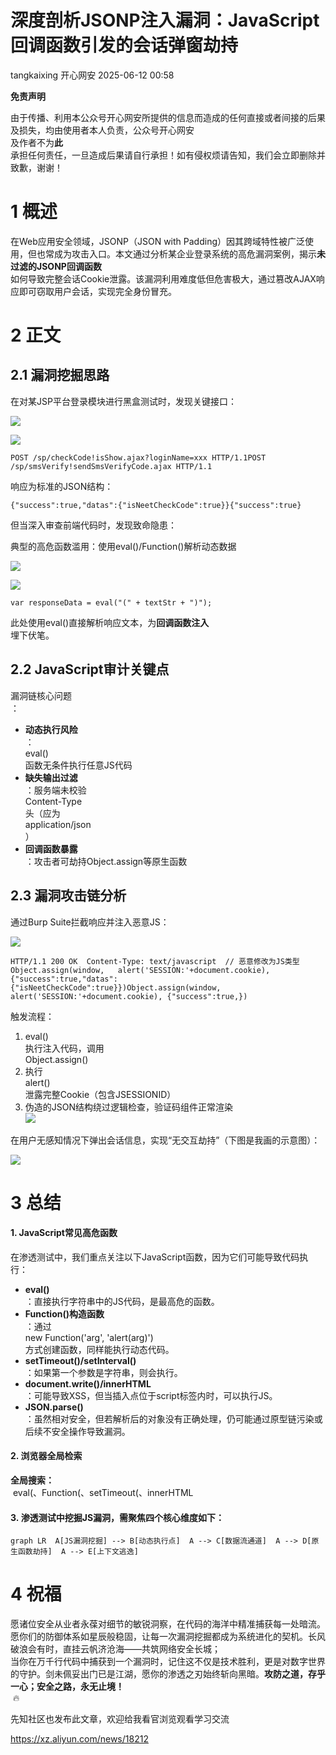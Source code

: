 #  深度剖析JSONP注入漏洞：JavaScript回调函数引发的会话弹窗劫持  
tangkaixing  开心网安   2025-06-12 00:58  
  
**免责声明**  
  
由于传播、利用本公众号开心网安所提供的信息而造成的任何直接或者间接的后果及损失，均由使用者本人负责，公众号开心网安  
及作者不为**此**  
承担任何责任，一旦造成后果请自行承担！如有侵权烦请告知，我们会立即删除并致歉，谢谢！  
  
# 1 概述  
  
在Web应用安全领域，JSONP（JSON with Padding）因其跨域特性被广泛使用，但也常成为攻击入口。本文通过分析某企业登录系统的高危漏洞案例，揭示**未过滤的JSONP回调函数**  
如何导致完整会话Cookie泄露。该漏洞利用难度低但危害极大，通过篡改AJAX响应即可窃取用户会话，实现完全身份冒充。  
  
# 2 正文  
  
## 2.1 漏洞挖掘思路  
  
在对某JSP平台登录模块进行黑盒测试时，发现关键接口：  
  
![](https://mmbiz.qpic.cn/sz_mmbiz_png/uLpuFLYKHdW8KR3R7B7Zku3mj98x6x57Gic60sCiapribibMiaDGW5tyVSjX7EibCdfzZJrIPgft791hKK62r9PdS3EA/640?wx_fmt=png&from=appmsg "")  
  
  
![](https://mmbiz.qpic.cn/sz_mmbiz_png/uLpuFLYKHdW8KR3R7B7Zku3mj98x6x57AEMbj4t6nS0LjXhaog6ia7DQcwibmW4rtaibIx8TXjgl5cBNoC0RX4NSQ/640?wx_fmt=png&from=appmsg "")  
```
POST /sp/checkCode!isShow.ajax?loginName=xxx HTTP/1.1POST /sp/smsVerify!sendSmsVerifyCode.ajax HTTP/1.1
```  
  
响应为标准的JSON结构：  
```
{"success":true,"datas":{"isNeetCheckCode":true}}{"success":true}
```  
  
但当深入审查前端代码时，发现致命隐患：  
  
典型的高危函数滥用：使用eval()/Function()解析动态数据  
  
![](https://mmbiz.qpic.cn/sz_mmbiz_png/uLpuFLYKHdW8KR3R7B7Zku3mj98x6x572TLcibHKbal4yr9IT8v5ric9z1PYibg5cgfUgCiaC4s3Br7ynIH2eTJ5QA/640?wx_fmt=png&from=appmsg "")  
  
  
![](https://mmbiz.qpic.cn/sz_mmbiz_png/uLpuFLYKHdW8KR3R7B7Zku3mj98x6x57KvzI1IfMIeF4ymyDKs6tvFdgNvtf5XsSWj4ZxG80T5lq8AhOECR1RA/640?wx_fmt=png&from=appmsg "")  
  
```
var responseData = eval("(" + textStr + ")");
```  
  
此处使用eval()直接解析响应文本，为**回调函数注入**  
埋下伏笔。  
  
## 2.2 JavaScript审计关键点  
  
  
漏洞链核心问题  
：  
- **动态执行风险**  
：  
eval()  
函数无条件执行任意JS代码  
- **缺失输出过滤**  
：服务端未校验  
Content-Type  
头（应为  
application/json  
）  
- **回调函数暴露**  
：攻击者可劫持Object.assign等原生函数  
## 2.3 漏洞攻击链分析  
  
通过Burp Suite拦截响应并注入恶意JS：  
  
![](https://mmbiz.qpic.cn/sz_mmbiz_png/uLpuFLYKHdW8KR3R7B7Zku3mj98x6x574raDORctyfN7RKaibGFvBHmIt01Pg0KicIWHtuwcYe5pdkAcfP6lGIYw/640?wx_fmt=png&from=appmsg "")  
  
```
HTTP/1.1 200 OK  Content-Type: text/javascript  // 恶意修改为JS类型Object.assign(window,   alert('SESSION:'+document.cookie),   {"success":true,"datas":{"isNeetCheckCode":true}})Object.assign(window, alert('SESSION:'+document.cookie), {"success":true,})
```  
  
  
触发流程：  
1. eval()  
执行注入代码，调用  
Object.assign()  
1. 执行  
alert()  
泄露完整Cookie（包含JSESSIONID）  
1. 伪造的JSON结构绕过逻辑检查，验证码组件正常渲染  
![](https://mmbiz.qpic.cn/sz_mmbiz_png/uLpuFLYKHdW8KR3R7B7Zku3mj98x6x57TZTA4tAZwQtkawqegSbn3VPTniaacjmoKeXBYB4bMKH4h72uJkWyz5w/640?wx_fmt=png&from=appmsg "")  
  
  
在用户无感知情况下弹出会话信息，实现“无交互劫持”（下图是我画的示意图）：  
  
  
![](https://mmbiz.qpic.cn/sz_mmbiz_png/uLpuFLYKHdW8KR3R7B7Zku3mj98x6x57vmM2pX0opCKWGpaWYZ61ORpHo7v7ReZicplT9wSAsG6vjcmoxuLZKBQ/640?wx_fmt=png&from=appmsg "")  
  
# 3 总结  
  
#### 1. JavaScript常见高危函数  
  
在渗透测试中，我们重点关注以下JavaScript函数，因为它们可能导致代码执行：  
- **eval()**  
：直接执行字符串中的JS代码，是最高危的函数。  
- **Function()构造函数**  
：通过  
new Function('arg', 'alert(arg)')  
方式创建函数，同样能执行动态代码。  
- **setTimeout()/setInterval()**  
：如果第一个参数是字符串，则会执行。  
- **document.write()/innerHTML**  
：可能导致XSS，但当插入点位于script标签内时，可以执行JS。  
- **JSON.parse()**  
：虽然相对安全，但若解析后的对象没有正确处理，仍可能通过原型链污染或后续不安全操作导致漏洞。  
#### 2. 浏览器全局检索  
  
**全局搜索：**  
 eval(、Function(、setTimeout(、innerHTML  
#### 3. 渗透测试中挖掘JS漏洞，需聚焦四个核心维度如下：  
```
graph LR  A[JS漏洞挖掘] --> B[动态执行点]  A --> C[数据流通道]  A --> D[原生函数劫持]  A --> E[上下文逃逸]
```  
# 4 祝福  
  
愿诸位安全从业者永葆对细节的敏锐洞察，在代码的海洋中精准捕获每一处暗流。愿你们的防御体系如星辰般稳固，让每一次漏洞挖掘都成为系统进化的契机。长风破浪会有时，直挂云帆济沧海——共筑网络安全长城；  
当你在万千行代码中捕获到一个漏洞时，记住这不仅是技术胜利，更是对数字世界的守护。剑未佩妥出门已是江湖，愿你的渗透之刃始终斩向黑暗。**攻防之道，存乎一心；安全之路，永无止境！**  
 🔥  
  
  
先知社区也发布此文章，欢迎给我看官浏览观看学习交流  
  
https://xz.aliyun.com/news/18212  
  
  
  
  
